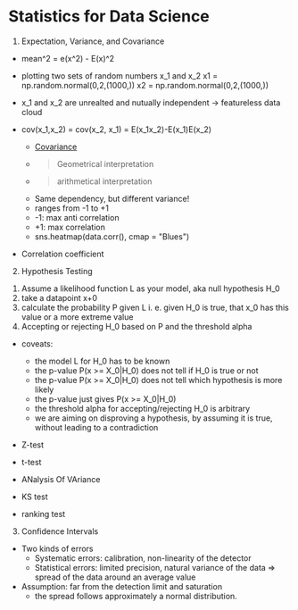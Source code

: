 # Statistics for Data Science

1. Expectation, Variance, and Covariance

* mean^2 = e(x^2) - E(x)^2

* plotting two sets of random numbers x_1 and x_2
x1 = np.random.normal(0,2,(1000,))
x2 = np.random.normal(0,2,(1000,))

* x_1 and x_2 are unrealted and nutually independent -> featureless data cloud

* cov(x_1,x_2) = cov(x_2, x_1) = E(x_1x_2)-E(x_1)E(x_2)
  - [Covariance](https://blog.naver.com/sw4r/221025662499)
  - > Geometrical interpretation
  - > arithmetical interpretation
  - Same dependency, but different variance!
  - ranges from -1 to +1
  - -1: max anti correlation
  - +1: max correlation
  - sns.heatmap(data.corr(), cmap = "Blues")
 
* Correlation coefficient

2. Hypothesis Testing

1) Assume a likelihood function L as your model, aka null hypothesis H_0
2) take a datapoint x+0
3) calculate the probability P given L i. e. given H_0 is true, that x_0 has this value or a more extreme value
4) Accepting or rejecting H_0 based on P and the threshold alpha

* coveats:
  - the model L for H_0 has to be known
  - the p-value P(x >= X_0|H_0) does not tell if H_0 is true or not
  - the p-value P(x >= X_0|H_0) does not tell which hypothesis is more likely
  - the p-value just gives P(x >= X_0|H_0)
  - the threshold alpha for accepting/rejecting H_0 is arbitrary
  - we are aiming on disproving a hypothesis, by assuming it is true, without leading to a contradiction

* Z-test
* t-test
* ANalysis Of VAriance
* KS test
* ranking test

3. Confidence Intervals

* Two kinds of errors
  - Systematic errors: calibration, non-linearity of the detector
  - Statistical errors: limited precision, natural variance of the data => spread of the data around an average value
* Assumption: far from the detection limit and saturation
  - the spread follows approximately a normal distribution.
 
